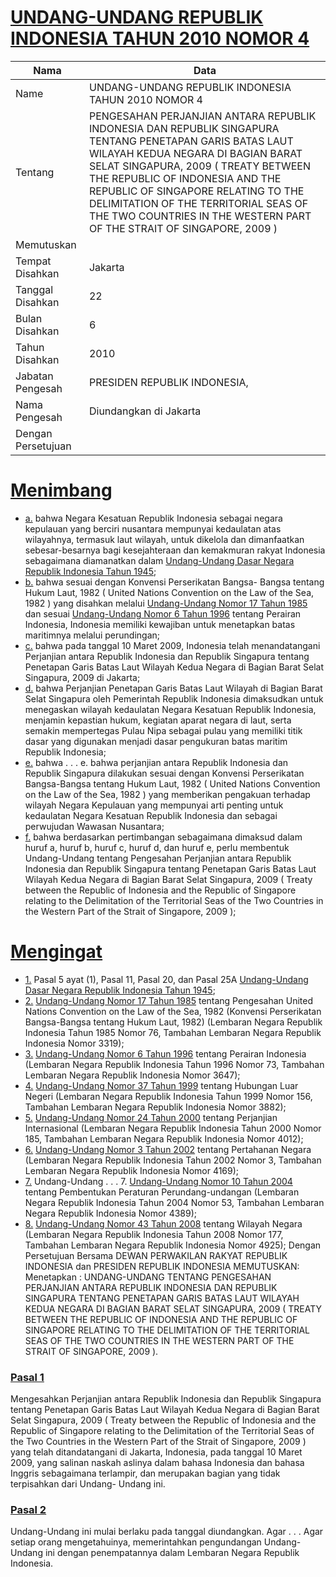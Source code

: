 # [UNDANG-UNDANG REPUBLIK INDONESIA TAHUN 2010 NOMOR 4](http://example.org/legal/peraturan/uu/2010/4)

| Nama | Data |
| ------ | ----- |
|Name|UNDANG-UNDANG REPUBLIK INDONESIA TAHUN 2010 NOMOR 4|
|Tentang| PENGESAHAN PERJANJIAN ANTARA REPUBLIK INDONESIA DAN REPUBLIK SINGAPURA TENTANG PENETAPAN GARIS BATAS LAUT WILAYAH KEDUA NEGARA DI BAGIAN BARAT SELAT SINGAPURA, 2009 ( TREATY BETWEEN THE REPUBLIC OF INDONESIA AND THE REPUBLIC OF SINGAPORE RELATING TO THE DELIMITATION OF THE TERRITORIAL SEAS OF THE TWO COUNTRIES IN THE WESTERN PART OF THE STRAIT OF SINGAPORE, 2009 )|
|Memutuskan||
|Tempat Disahkan|Jakarta|
|Tanggal Disahkan|22|
|Bulan Disahkan|6|
|Tahun Disahkan|2010|
|Jabatan Pengesah|PRESIDEN REPUBLIK INDONESIA,|
|Nama Pengesah|Diundangkan di Jakarta|
|Dengan Persetujuan||
# [Menimbang](http://example.org/legal/peraturan/uu/2010/4/menimbang)

* [a.](http://example.org/legal/peraturan/uu/2010/4/menimbang/huruf/a) bahwa Negara Kesatuan Republik Indonesia sebagai negara kepulauan yang berciri nusantara mempunyai kedaulatan atas wilayahnya, termasuk laut wilayah, untuk dikelola dan dimanfaatkan sebesar-besarnya bagi kesejahteraan dan kemakmuran rakyat Indonesia sebagaimana diamanatkan dalam [Undang-Undang Dasar Negara Republik Indonesia Tahun 1945](http://example.org/legal/peraturan/uu);
* [b.](http://example.org/legal/peraturan/uu/2010/4/menimbang/huruf/b) bahwa sesuai dengan Konvensi Perserikatan Bangsa- Bangsa tentang Hukum Laut, 1982 ( United Nations Convention on the Law of the Sea, 1982 ) yang disahkan melalui [Undang-Undang Nomor 17 Tahun 1985](http://example.org/legal/peraturan/uu/1985/17) dan sesuai [Undang-Undang Nomor 6 Tahun 1996](http://example.org/legal/peraturan/uu/1996/6) tentang Perairan Indonesia, Indonesia memiliki kewajiban untuk menetapkan batas maritimnya melalui perundingan;
* [c.](http://example.org/legal/peraturan/uu/2010/4/menimbang/huruf/c) bahwa pada tanggal 10 Maret 2009, Indonesia telah menandatangani Perjanjian antara Republik Indonesia dan Republik Singapura tentang Penetapan Garis Batas Laut Wilayah Kedua Negara di Bagian Barat Selat Singapura, 2009 di Jakarta;
* [d.](http://example.org/legal/peraturan/uu/2010/4/menimbang/huruf/d) bahwa Perjanjian Penetapan Garis Batas Laut Wilayah di Bagian Barat Selat Singapura oleh Pemerintah Republik Indonesia dimaksudkan untuk menegaskan wilayah kedaulatan Negara Kesatuan Republik Indonesia, menjamin kepastian hukum, kegiatan aparat negara di laut, serta semakin mempertegas Pulau Nipa sebagai pulau yang memiliki titik dasar yang digunakan menjadi dasar pengukuran batas maritim Republik Indonesia;
* [e.](http://example.org/legal/peraturan/uu/2010/4/menimbang/huruf/e) bahwa . . . e. bahwa perjanjian antara Republik Indonesia dan Republik Singapura dilakukan sesuai dengan Konvensi Perserikatan Bangsa-Bangsa tentang Hukum Laut, 1982 ( United Nations Convention on the Law of the Sea, 1982 ) yang memberikan pengakuan terhadap wilayah Negara Kepulauan yang mempunyai arti penting untuk kedaulatan Negara Kesatuan Republik Indonesia dan sebagai perwujudan Wawasan Nusantara;
* [f.](http://example.org/legal/peraturan/uu/2010/4/menimbang/huruf/f) bahwa berdasarkan pertimbangan sebagaimana dimaksud dalam huruf a, huruf b, huruf c, huruf d, dan huruf e, perlu membentuk Undang-Undang tentang Pengesahan Perjanjian antara Republik Indonesia dan Republik Singapura tentang Penetapan Garis Batas Laut Wilayah Kedua Negara di Bagian Barat Selat Singapura, 2009 ( Treaty between the Republic of Indonesia and the Republic of Singapore relating to the Delimitation of the Territorial Seas of the Two Countries in the Western Part of the Strait of Singapore, 2009 );
# [Mengingat](http://example.org/legal/peraturan/uu/2010/4/mengingat)

* [1.](http://example.org/legal/peraturan/uu/2010/4/mengingat/huruf/0001) Pasal 5 ayat (1), Pasal 11, Pasal 20, dan Pasal 25A [Undang-Undang Dasar Negara Republik Indonesia Tahun 1945](http://example.org/legal/peraturan/uu);
* [2.](http://example.org/legal/peraturan/uu/2010/4/mengingat/huruf/0002) [Undang-Undang Nomor 17 Tahun 1985](http://example.org/legal/peraturan/uu/1985/17) tentang Pengesahan United Nations Convention on the Law of the Sea, 1982 (Konvensi Perserikatan Bangsa-Bangsa tentang Hukum Laut, 1982) (Lembaran Negara Republik Indonesia Tahun 1985 Nomor 76, Tambahan Lembaran Negara Republik Indonesia Nomor 3319);
* [3.](http://example.org/legal/peraturan/uu/2010/4/mengingat/huruf/0003) [Undang-Undang Nomor 6 Tahun 1996](http://example.org/legal/peraturan/uu/1996/6) tentang Perairan Indonesia (Lembaran Negara Republik Indonesia Tahun 1996 Nomor 73, Tambahan Lembaran Negara Republik Indonesia Nomor 3647);
* [4.](http://example.org/legal/peraturan/uu/2010/4/mengingat/huruf/0004) [Undang-Undang Nomor 37 Tahun 1999](http://example.org/legal/peraturan/uu/1999/37) tentang Hubungan Luar Negeri (Lembaran Negara Republik Indonesia Tahun 1999 Nomor 156, Tambahan Lembaran Negara Republik Indonesia Nomor 3882);
* [5.](http://example.org/legal/peraturan/uu/2010/4/mengingat/huruf/0005) [Undang-Undang Nomor 24 Tahun 2000](http://example.org/legal/peraturan/uu/2000/24) tentang Perjanjian Internasional (Lembaran Negara Republik Indonesia Tahun 2000 Nomor 185, Tambahan Lembaran Negara Republik Indonesia Nomor 4012);
* [6.](http://example.org/legal/peraturan/uu/2010/4/mengingat/huruf/0006) [Undang-Undang Nomor 3 Tahun 2002](http://example.org/legal/peraturan/uu/2002/3) tentang Pertahanan Negara (Lembaran Negara Republik Indonesia Tahun 2002 Nomor 3, Tambahan Lembaran Negara Republik Indonesia Nomor 4169);
* [7.](http://example.org/legal/peraturan/uu/2010/4/mengingat/huruf/0007) Undang-Undang . . . 7. [Undang-Undang Nomor 10 Tahun 2004](http://example.org/legal/peraturan/uu/2004/10) tentang Pembentukan Peraturan Perundang-undangan (Lembaran Negara Republik Indonesia Tahun 2004 Nomor 53, Tambahan Lembaran Negara Republik Indonesia Nomor 4389);
* [8.](http://example.org/legal/peraturan/uu/2010/4/mengingat/huruf/0008) [Undang-Undang Nomor 43 Tahun 2008](http://example.org/legal/peraturan/uu/2008/43) tentang Wilayah Negara (Lembaran Negara Republik Indonesia Tahun 2008 Nomor 177, Tambahan Lembaran Negara Republik Indonesia Nomor 4925); Dengan Persetujuan Bersama DEWAN PERWAKILAN RAKYAT REPUBLIK INDONESIA dan PRESIDEN REPUBLIK INDONESIA MEMUTUSKAN: Menetapkan : UNDANG-UNDANG TENTANG PENGESAHAN PERJANJIAN ANTARA REPUBLIK INDONESIA DAN REPUBLIK SINGAPURA TENTANG PENETAPAN GARIS BATAS LAUT WILAYAH KEDUA NEGARA DI BAGIAN BARAT SELAT SINGAPURA, 2009 ( TREATY BETWEEN THE REPUBLIC OF INDONESIA AND THE REPUBLIC OF SINGAPORE RELATING TO THE DELIMITATION OF THE TERRITORIAL SEAS OF THE TWO COUNTRIES IN THE WESTERN PART OF THE STRAIT OF SINGAPORE, 2009 ).

### [Pasal 1](http://example.org/legal/peraturan/uu/2010/4/pasal/0001)
Mengesahkan Perjanjian antara Republik Indonesia dan Republik Singapura tentang Penetapan Garis Batas Laut Wilayah Kedua Negara di Bagian Barat Selat Singapura, 2009 ( Treaty between the Republic of Indonesia and the Republic of Singapore relating to the Delimitation of the Territorial Seas of the Two Countries in the Western Part of the Strait of Singapore, 2009 ) yang telah ditandatangani di Jakarta, Indonesia, pada tanggal 10 Maret 2009, yang salinan naskah aslinya dalam bahasa Indonesia dan bahasa Inggris sebagaimana terlampir, dan merupakan bagian yang tidak terpisahkan dari Undang- Undang ini.


### [Pasal 2](http://example.org/legal/peraturan/uu/2010/4/pasal/0002)
Undang-Undang ini mulai berlaku pada tanggal diundangkan. Agar . . . Agar setiap orang mengetahuinya, memerintahkan pengundangan Undang-Undang ini dengan penempatannya dalam Lembaran Negara Republik Indonesia.
